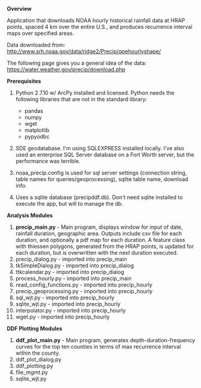 <b>Overview</b>

Application that downloads NOAA hourly historical rainfall data at HRAP points, spaced 4 km over the entire U.S., and produces recurrence interval maps over specified areas.

Data downloaded from: http://www.srh.noaa.gov/data/ridge2/Precip/qpehourlyshape/

The following page gives you a general idea of the data: https://water.weather.gov/precip/download.php

<b>Prerequisites</b>

1. Python 2.7.10 w/ ArcPy installed and licensed. Python needs the following libraries that are not in the standard library:
   * pandas
   * numpy
   * wget
   * matplotlib
   * pypyodbc

2. SDE geodatabase. I'm using SQLEXPRESS installed locally. I've also used an enterprise SQL Server database on a Fort Worth server, but the performance was terrible.

3. noaa_precip.config is used for sql server settings (connection string, table names for queries/geoprocessing), sqlite table name, download info.

4. Uses a sqlite database (precipddf.db). Don't need sqlite installed to execute the app, but will to manage the db.

<b>Analysis Modules</b>

1.  <b>precip_main.py</b> - Main program, displays window for input of date, rainfall duration, geographic area. Outputs include csv file for each duration, and optionally a pdf map for each duration. A feature class with thiessen polygons, generated from the HRAP points, is updated for each duration, but is overwritten with the next duration executed. 
2.  precip_dialog.py - imported into precip_main
3.  tkSimpleDialog.py - imported into precip_dialog
4.  ttkcalendar.py - imported into precip_dialog
5.  process_hourly.py - imported into precip_main
6.  read_config_functions.py - imported into precip_hourly
7.  precip_geoprocessing.py - imported into precip_hourly
8.  sql_wjt.py - imported into precip_hourly
9.  sqlite_wjt.py - imported into precip_hourly
10. interpolator.py - imported into precip_hourly
11. wget.py - imported into precip_hourly
         
<b>DDF Plotting Modules</b>
   
1. <b>ddf_plot_main.py</b> - Main program, generates depth-duration-frequency curves for the top ten counties in terms of max recurrence interval within the county.
2. ddf_plot_dialog.py
3. ddf_plotting.py
4. file_mgmt.py
5. sqlite_wjt.py
